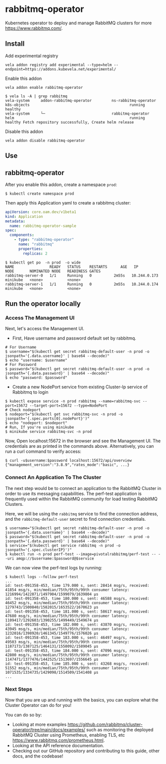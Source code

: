 # rabbitmq-operator

Kubernetes operator to deploy and manage RabbitMQ clusters for more https://www.rabbitmq.com/.

## Install

Add experimental registry
```
vela addon registry add experimental --type=helm --endpoint=https://addons.kubevela.net/experimental/
```

Enable this addon
```
vela addon enable rabbitmq-operator
```

```shell
$ vela ls -A | grep rabbitmq
vela-system     addon-rabbitmq-operator         ns-rabbitmq-operator                    k8s-objects                                             running         healthy
vela-system     └─                              rabbitmq-operator                       helm                                                    running         healthy Fetch repository successfully, Create helm release
```

Disable this addon
```
vela addon disable rabbitmq-operator
```

## Use
## rabbitmq-operator

After you enable this addon, create a namespace `prod`:

```shell
$ kubectl create namespace prod
```

Then apply this Application yaml to create a rabbitmq cluster:

```yaml
apiVersion: core.oam.dev/v1beta1
kind: Application
metadata:
  name: rabbitmq-operator-sample
spec:
  components:
    - type: "rabbitmq-operator"
      name: "rabbitmq"
      properties:
        replicas: 2
```

```shell
$ kubectl get po  -n prod  -o wide
NAME                READY   STATUS    RESTARTS      AGE   IP            NODE       NOMINATED NODE   READINESS GATES
rabbitmq-server-0   1/1     Running   0          2m55s   10.244.0.173   minikube   <none>           <none>
rabbitmq-server-1   1/1     Running   0          2m55s   10.244.0.174   minikube   <none>           <none>
```

## Run the operator locally

### Access The Management UI

Next, let's access the Management UI.

- First, Have username and password default set by rabbitmq.

```shell
# For Username
$ username="$(kubectl get secret rabbitmq-default-user -n prod -o jsonpath='{.data.username}' | base64 --decode)"
$ echo "username: $username"
# For Password
$ password="$(kubectl get secret rabbitmq-default-user -n prod -o jsonpath='{.data.password}' | base64 --decode)"
$ echo "password: $password"
```

- Create a new NodePort service from existing Cluster-Ip service of Rabbitmq to login

```shell
$ kubectl expose service -n prod rabbitmq --name=rabbitmq-svc --port=15672 --target-port=15672 --type=NodePort
# Check nodeport
$ nodeport="$(kubectl get svc rabbitmq-svc -n prod -o jsonpath='{.spec.ports[0].nodePort}')"
$ echo "nodeport: $nodeport"
# Run, If you're using minikube
$ minikube service rabbitmq-svc -n prod
```

Now, Open localhost:15672 in the browser and see the Management UI. The credentials are as printed in the commands above. Alternatively, you can run a curl command to verify access:

```shell
$ curl -u$username:$password localhost:15672/api/overview
{"management_version":"3.8.9","rates_mode":"basic", ...}
```

### Connect An Application To The Cluster

The next step would be to connect an application to the RabbitMQ Cluster in order to use its messaging capabilities. The perf-test application is frequently used within the RabbitMQ community for load testing RabbitMQ Clusters.

Here, we will be using the `rabbitmq` service to find the connection address, and the `rabbitmq-default-user` secret to find connection credentials.

```shell
$ username="$(kubectl get secret rabbitmq-default-user -n prod -o jsonpath='{.data.username}' | base64 --decode)"
$ password="$(kubectl get secret rabbitmq-default-user -n prod -o jsonpath='{.data.password}' | base64 --decode)"
$ service="$(kubectl get service rabbitmq -n prod -o jsonpath='{.spec.clusterIP}')"
$ kubectl run -n prod perf-test --image=pivotalrabbitmq/perf-test -- --uri amqp://$username:$password@$service
```

We can now view the perf-test logs by running:

```shell
$ kubectl logs --follow perf-test
...
id: test-091358-453, time 179.000 s, sent: 28414 msg/s, received: 41854 msg/s, min/median/75th/95th/99th consumer latency: 1216994/1422871/1497904/1599079/1639804 µs
id: test-091358-453, time 180.000 s, sent: 46588 msg/s, received: 46452 msg/s, min/median/75th/95th/99th consumer latency: 1279743/1500840/1582015/1653522/1670623 µs
id: test-091358-453, time 181.000 s, sent: 58617 msg/s, received: 47680 msg/s, min/median/75th/95th/99th consumer latency: 1109417/1292603/1390255/1499449/1549674 µs
id: test-091358-453, time 182.000 s, sent: 43870 msg/s, received: 43945 msg/s, min/median/75th/95th/99th consumer latency: 1232016/1398920/1461345/1549776/1576026 µs
id: test-091358-453, time 183.000 s, sent: 46497 msg/s, received: 49503 msg/s, min/median/75th/95th/99th consumer latency: 1187173/1387125/1464131/1558092/1589045 µs
id: test-091358-453, time 184.000 s, sent: 47096 msg/s, received: 42800 msg/s, min/median/75th/95th/99th consumer latency: 1147471/1377476/1442525/1513697/1556645 µs
id: test-091358-453, time 185.000 s, sent: 43268 msg/s, received: 51552 msg/s, min/median/75th/95th/99th consumer latency: 1071535/1334735/1429098/1514509/1541408 µs
...
```

### Next Steps

Now that you are up and running with the basics, you can explore what the Cluster Operator can do for you!

You can do so by:

  - Looking at more examples https://github.com/rabbitmq/cluster-operator/tree/main/docs/examples/ such as monitoring the deployed RabbitMQ Cluster using Prometheus, enabling TLS, etc https://www.rabbitmq.com/prometheus.html.
  - Looking at the API reference documentation.
  - Checking out our GitHub repository and contributing to this guide, other docs, and the codebase!
